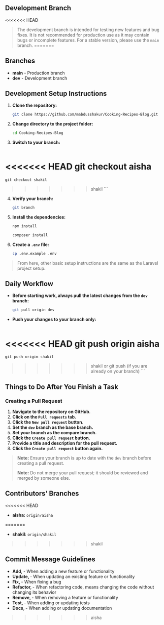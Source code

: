 ## Development Branch

<<<<<<< HEAD
> The development branch is intended for testing new features and bug fixes. It is not recommended for production use as it may contain bugs or incomplete features. For a stable version, please use the `main` branch.
=======
## Branches

- **main** - Production branch
- **dev** - Development branch

## Development Setup Instructions

1. **Clone the repository:**
    ```bash
    git clone https://github.com/mabdusshakur/Cooking-Recipes-Blog.git
    ```

2. **Change directory to the project folder:**
    ```bash
    cd Cooking-Recipes-Blog
    ```

3. **Switch to your branch:**
    ```bash
<<<<<<< HEAD
    git checkout aisha
=======
    git checkout shakil
>>>>>>> shakil
    ```

4. **Verify your branch:**
    ```bash
    git branch
    ```

5. **Install the dependencies:**
    ```bash
    npm install

    composer install
    ```

6. **Create a `.env` file:**
    ```bash
    cp .env.example .env
    ```

> From here, other basic setup instructions are the same as the Laravel project setup.

## Daily Workflow

- **Before starting work, always pull the latest changes from the `dev` branch:**
    ```bash
    git pull origin dev  
    ```

- **Push your changes to your branch only:**
    ```bash
<<<<<<< HEAD
    git push origin aisha
=======
    git push origin shakil
>>>>>>> shakil
    or
    git push (if you are already on your branch)
    ```

## Things to Do After You Finish a Task

### Creating a Pull Request

1. **Navigate to the repository on GitHub.**
2. **Click on the `Pull requests` tab.**
3. **Click the `New pull request` button.**
4. **Set the `dev` branch as the base branch.**
5. **Set your branch as the compare branch.**
6. **Click the `Create pull request` button.**
7. **Provide a title and description for the pull request.**
8. **Click the `Create pull request` button again.**

> **Note:** Ensure your branch is up to date with the `dev` branch before creating a pull request.
> 
> **Note:** Do not merge your pull request; it should be reviewed and merged by someone else.

## Contributors' Branches

<<<<<<< HEAD
- **aisha:** `origin/aisha`


=======
- **shakil:** `origin/shakil`
>>>>>>> shakil

## Commit Message Guidelines

- **Add, <your message>** - When adding a new feature or functionality
- **Update, <your message>** - When updating an existing feature or functionality
- **Fix, <your message>** - When fixing a bug
- **Refactor, <your message>** - When refactoring code, means changing the code without changing its behavior
- **Remove, <your message>** - When removing a feature or functionality
- **Test, <your message>** - When adding or updating tests
- **Docs, <your message>** - When adding or updating documentation
>>>>>>> aisha
